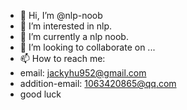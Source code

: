 - 👋 Hi, I’m @nlp-noob
- 👀 I’m interested in nlp.
- 🌱 I’m currently a nlp noob.
- 💞️ I’m looking to collaborate on ...
- 📫 How to reach me:
- email: jackyhu952@gmail.com
- addition-email: 1063420865@qq.com
- good luck

<!---
nlp-noob/nlp-noob is a ✨ special ✨ repository because its `README.md` (this file) appears on your GitHub profile.
You can click the Preview link to take a look at your changes.
--->
